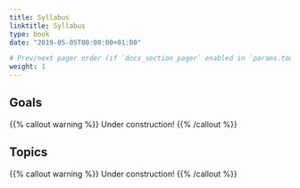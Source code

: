 ```yaml
---
title: Syllabus
linktitle: Syllabus
type: book
date: "2019-05-05T00:00:00+01:00"

# Prev/next pager order (if `docs_section_pager` enabled in `params.toml`)
weight: 1
---
```


## Goals

{{% callout warning %}}
Under construction!
{{% /callout %}}

## Topics

{{% callout warning %}}
Under construction!
{{% /callout %}}
